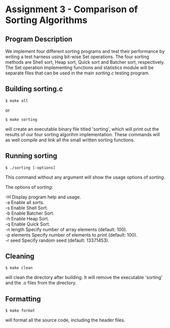 # Assignment 3 - Comparison of Sorting Algorithms

## Program Description

We implement four different sorting programs and test their performance by writing a test harness using bit-wise Set operations. The four sorting methods are Shell sort, Heap sort, Quick sort and Batcher sort, respectively. The Set operation implementing functions and statistics module will be separate files that can be used in the main *sorting.c* testing program.

## Building sorting.c

```
$ make all
```
or
```
$ make sorting
```
will create an executable binary file titled 'sorting', which will print out the results of our four sorting algorihm implementation. These commands will as well compile and link all the small written sorting functions.

## Running sorting

```
$ ./sorting [-options]
```
This command without any argument will show the usage options of *sorting*. <br />

The options of *sorting*: <br />

-H              Display program help and usage. <br />
-a              Enable all sorts. <br />
-s              Enable Shell Sort. <br />
-b              Enable Batcher Sort. <br />
-h              Enable Heap Sort. <br />
-q              Enable Quick Sort. <br />
-n length       Specify number of array elements (default: 100). <br />
-p elements     Specify number of elements to print (default: 100).  <br />
-r seed         Specify random seed (default: 13371453).

## Cleaning

```
$ make clean
```
will clean the directory after building. It will remove the executable 'sorting' and the .o files from the directory.

## Formatting

```
$ make format
```
will format all the source code, including the header files.
